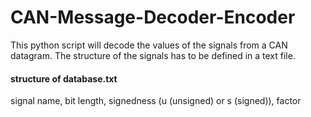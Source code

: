 # CAN-Message-Decoder-Encoder
This python script will decode the values of the signals from a CAN datagram. The structure of the signals has to be defined in a text file.

#### structure of database.txt
signal name, bit length, signedness (u (unsigned) or s (signed)), factor
